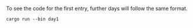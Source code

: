 To see the code for the first entry, further days will follow the same format.

```cargo run --bin day1``` 